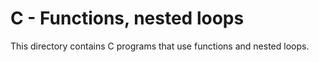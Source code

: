 # C - Functions, nested loops

This directory contains C programs that use functions and nested loops.
